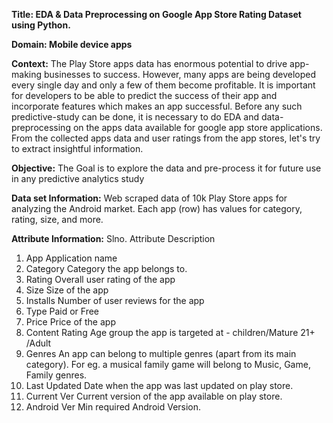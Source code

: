 **Title: EDA & Data Preprocessing on Google App Store Rating Dataset using Python.**

**Domain: Mobile device apps**

**Context:**
The Play Store apps data has enormous potential to drive app-making businesses to success. However, many
apps are being developed every single day and only a few of them become profitable. It is important for
developers to be able to predict the success of their app and incorporate features which makes an app
successful. Before any such predictive-study can be done, it is necessary to do EDA and data-preprocessing on
the apps data available for google app store applications. From the collected apps data and user ratings from
the app stores, let's try to extract insightful information.

**Objective:**
The Goal is to explore the data and pre-process it for future use in any predictive analytics study

**Data set Information:**
Web scraped data of 10k Play Store apps for analyzing the Android market. Each app (row) has values for
category, rating, size, and more.

**Attribute Information:**
Slno. Attribute Description
1. App Application name
2. Category Category the app belongs to.
3. Rating Overall user rating of the app
4. Size Size of the app
5. Installs Number of user reviews for the app
6. Type Paid or Free
7. Price Price of the app
8. Content Rating Age group the app is targeted at - children/Mature 21+ /Adult
9. Genres An app can belong to multiple genres (apart from its main category). For eg. a
musical family game will belong to Music, Game, Family genres.
10. Last Updated Date when the app was last updated on play store.
11. Current Ver Current version of the app available on play store.
12. Android Ver Min required Android Version.
